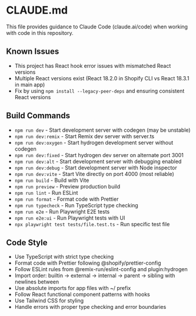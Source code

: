 # CLAUDE.md

This file provides guidance to Claude Code (claude.ai/code) when working with code in this repository.

## Known Issues
- This project has React hook error issues with mismatched React versions
- Multiple React versions exist (React 18.2.0 in Shopify CLI vs React 18.3.1 in main app)
- Fix by using `npm install --legacy-peer-deps` and ensuring consistent React versions

## Build Commands
- `npm run dev` - Start development server with codegen (may be unstable)
- `npm run dev:remix` - Start Remix dev server with server.ts
- `npm run dev:oxygen` - Start hydrogen development server without codegen
- `npm run dev:fixed` - Start hydrogen dev server on alternate port 3001
- `npm run dev:alt` - Start development server with debugging enabled
- `npm run dev:debug` - Start development server with Node inspector
- `npm run dev:vite` - Start Vite directly on port 4000 (most reliable)
- `npm run build` - Build with Vite
- `npm run preview` - Preview production build
- `npm run lint` - Run ESLint
- `npm run format` - Format code with Prettier
- `npm run typecheck` - Run TypeScript type checking
- `npm run e2e` - Run Playwright E2E tests
- `npm run e2e:ui` - Run Playwright tests with UI
- `npx playwright test tests/file.test.ts` - Run specific test file

## Code Style
- Use TypeScript with strict type checking
- Format code with Prettier following @shopify/prettier-config
- Follow ESLint rules from @remix-run/eslint-config and plugin:hydrogen
- Import order: builtin → external → internal → parent → sibling with newlines between
- Use absolute imports for app files with ~/ prefix
- Follow React functional component patterns with hooks
- Use Tailwind CSS for styling
- Handle errors with proper type checking and error boundaries